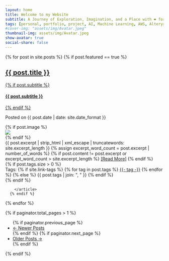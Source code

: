 ```yaml
---
layout: home
title: Welcome to my Website
subtitle: A Journey of Exploration, Imagination, and a Place with ❤️ for Machine Learning & Data Visualization.
tags: [personal, portfolio, project, AI, Machine Learning, AWS, Alteryx, Tableau, Python]
#cover-img: "assets/img/Avatar.jpeg"
thumbnail-img: assets/img/Avatar.jpeg
show-avatar: true
social-share: false
---
```


<!--- –––––––– Articles ––––––––  --->
<div class="posts-list" >
  {% for post in site.posts %}
     {% if post.featured == true %}
        <article class="post-preview">
              <a href="{{ post.url | relative_url }}">
                <h2 class="post-title">{{ post.title }}</h2>
                  {% if post.subtitle %}
                      <h4 class="post-subtitle">
                      {{ post.subtitle }}
                     </h4>
                  {% endif %}
              </a>
              <p class="post-meta">
                Posted on {{ post.date | date: site.date_format }}
              </p>
              <div class="post-entry-container">
                  {% if post.image %}
                        <div class="post-image">
                              <a href="{{ post.url | relative_url }}">
                              <img src="{{ post.image | relative_url }}">
                              </a>
                        </div>
                  {% endif %}
                <div class="post-entry">
                  {{ post.excerpt | strip_html | xml_escape | truncatewords: site.excerpt_length }}
                  {% assign excerpt_word_count = post.excerpt | number_of_words %}
                  {% if post.content != post.excerpt or excerpt_word_count > site.excerpt_length %}
                    <a href="{{ post.url | relative_url }}" class="post-read-more">[Read&nbsp;More]</a>
                  {% endif %}
                </div>
              </div>
<!--- –––––––– Tags ––––––––  --->
              {% if post.tags.size > 0 %}
                <div class="blog-tags">
                  Tags:
                  {% if site.link-tags %}
                    {% for tag in post.tags %}
                        <a href="{{ '/tags' | relative_url }}#{{- tag -}}">{{- tag -}}</a>
                    {% endfor %}
                  {% else %}
                    {{ post.tags | join: ", " }}
                  {% endif %}
                </div>
              {% endif %}

        </article>
      {% endif %}
  {% endfor %}
</div>
<!--- –––––––– Paginator Control ––––––––  --->
  {% if paginator.total_pages > 1 %}
    <ul class="pager main-pager">
      {% if paginator.previous_page %}
        <li class="previous">
          <a href="{{ paginator.previous_page_path | relative_url }}">&larr; Newer Posts</a>
        </li>
      {% endif %}
      {% if paginator.next_page %}
        <li class="next">
          <a href="{{ paginator.next_page_path | relative_url }}">Older Posts &rarr;</a>
        </li>
      {% endif %}
    </ul>
  {% endif %}
